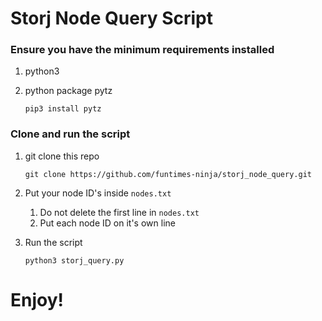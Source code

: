 
# Storj Node Query Script

### Ensure you have the minimum requirements installed
1. python3
2. python package pytz

	`pip3 install pytz`


### Clone and run the script
1. git clone this repo

	`git clone https://github.com/funtimes-ninja/storj_node_query.git`
    
2. Put your node ID's inside `nodes.txt`
    1. Do not delete the first line in `nodes.txt`
    2. Put each node ID on it's own line

3. Run the script

    `python3 storj_query.py`


# Enjoy!

